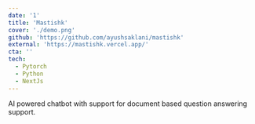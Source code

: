 ```yaml
---
date: '1'
title: 'Mastishk'
cover: './demo.png'
github: 'https://github.com/ayushsaklani/mastishk'
external: 'https://mastishk.vercel.app/'
cta: ''
tech:
  - Pytorch
  - Python
  - NextJs
---
```


AI powered chatbot with support for document based question answering support.

